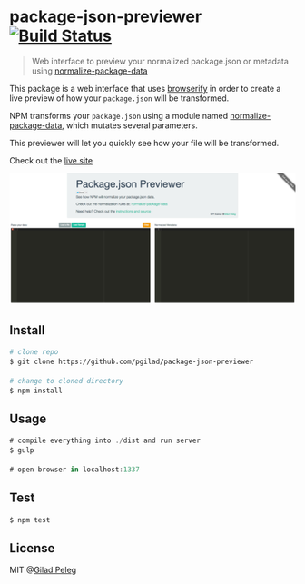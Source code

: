 # package-json-previewer [![Build Status](http://img.shields.io/travis/pgilad/package-json-previewer.svg?style=flat)](https://travis-ci.org/pgilad/package-json-previewer)

> Web interface to preview your normalized package.json or metadata using [normalize-package-data](https://github.com/npm/normalize-package-data)

This package is a web interface that uses [browserify](http://browserify.org/) in order to create a live preview of how your `package.json` will be transformed.

NPM transforms your `package.json` using a module named [normalize-package-data](https://github.com/npm/normalize-package-data), which mutates several parameters.

This previewer will let you quickly see how your file will be transformed.

Check out the [live site](https://pgilad.github.io/package-json-previewer/)

![package.json previewer](media.png)

## Install

```sh
# clone repo
$ git clone https://github.com/pgilad/package-json-previewer

# change to cloned directory
$ npm install
```

## Usage

```js
# compile everything into ./dist and run server
$ gulp

# open browser in localhost:1337
```

## Test

```sh
$ npm test
```

## License

MIT @[Gilad Peleg](http://giladpeleg.com)
